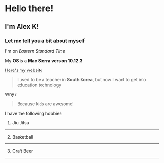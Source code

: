 # Hello there!
## I'm Alex K!
### Let me tell you a bit about myself

I'm on *Eastern Standard Time*

My **OS** is a **Mac Sierra version 10.12.3**

[Here's my website](http://alexkarasik.com/)

> I used to be a teacher in **South Korea**, but now I want to get into education technology

Why?

> Because kids are awesome!

I have the following hobbies:
1. Jiu Jitsu
---
2. Basketball
---
3. Craft Beer
---
